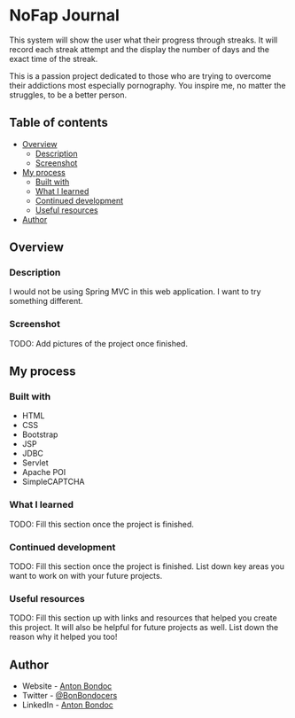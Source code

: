 # NoFap Journal

This system will show the user what their progress through streaks. It will record each streak attempt and the display the number of days and the exact time of the streak.

This is a passion project dedicated to those who are trying to overcome their addictions most especially pornography. You inspire me, no matter the struggles, to be a better person.

## Table of contents

- [Overview](#overview)
  - [Description](#description)
  - [Screenshot](#screenshot)
- [My process](#my-process)
  - [Built with](#built-with)
  - [What I learned](#what-i-learned)
  - [Continued development](#continued-development)
  - [Useful resources](#useful-resources)
- [Author](#author)

## Overview

### Description

I would not be using Spring MVC in this web application. I want to try something different.

### Screenshot

TODO: Add pictures of the project once finished.

## My process

### Built with

- HTML
- CSS
- Bootstrap
- JSP
- JDBC
- Servlet
- Apache POI
- SimpleCAPTCHA

### What I learned

TODO: Fill this section once the project is finished.

### Continued development

TODO: Fill this section once the project is finished. List down key areas you want to work on with your future projects.

### Useful resources

TODO: Fill this section up with links and resources that helped you create this project. It will also be helpful for future projects as well. List down the reason why it helped you too!

## Author

- Website - [Anton Bondoc](https://antonbondoc.wordpress.com/)
- Twitter - [@BonBondocers](https://twitter.com/bonbondocers)
- LinkedIn - [Anton Bondoc](https://www.linkedin.com/in/anton-bondoc-7231a71b5/)